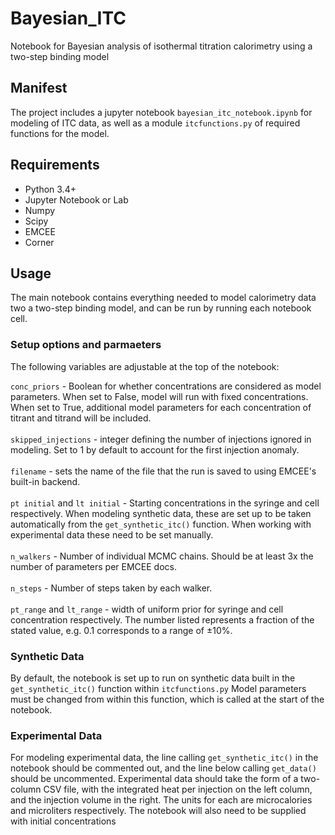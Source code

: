 # Bayesian_ITC
Notebook for Bayesian analysis of isothermal titration calorimetry using a two-step binding model

## Manifest
The project includes a jupyter notebook `bayesian_itc_notebook.ipynb` for modeling of ITC data, as well as a module `itcfunctions.py` of required functions for the model.

## Requirements
- Python 3.4+
- Jupyter Notebook or Lab
- Numpy
- Scipy
- EMCEE
- Corner

## Usage

The main notebook contains everything needed to model calorimetry data two a two-step binding model, and can be run by running each notebook cell.

### Setup options and parmaeters
The following variables are adjustable at the top of the notebook:

`conc_priors` - Boolean for whether concentrations are considered as model parameters. When set to False, model will run with fixed concentrations. When set to True, additional model parameters for each concentration of titrant and titrand will be included. \
\
`skipped_injections` - integer defining the number of injections ignored in modeling. Set to 1 by default to account for the first injection anomaly. \
\
`filename` - sets the name of the file that the run is saved to using EMCEE's built-in backend. \
\
`pt initial` and `lt initial` - Starting concentrations in the syringe and cell respectively. When modeling synthetic data, these are set up to be taken automatically from the `get_synthetic_itc()` function. When working with experimental data these need to be set manually. \
\
`n_walkers` - Number of individual MCMC chains. Should be at least 3x the number of parameters per EMCEE docs. \
\
`n_steps` - Number of steps taken by each walker. \
\
`pt_range` and `lt_range` - width of uniform prior for syringe and cell concentration respectively. The number listed represents a fraction of the stated value, e.g. 0.1 corresponds to a range of ±10%. 

### Synthetic Data
By default, the notebook is set up to run on synthetic data built in the `get_synthetic_itc()` function within `itcfunctions.py` Model parameters must be changed from within this function, which is called at the start of the notebook. 

### Experimental Data
For modeling experimental data, the line calling `get_synthetic_itc()` in the notebook should be commented out, and the line below calling `get_data()` should be uncommented. Experimental data should take the form of a two-column CSV file, with the integrated heat per injection on the left column, and the injection volume in the right. The units for each are microcalories and microliters respectively. The notebook will also need to be supplied with initial concentrations 
